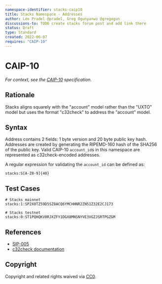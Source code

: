 ```yaml
---
namespace-identifier: stacks-caip10
title: Stacks Namespace - Addresses
author: Léo Pradel @pradel, Greg Ogunyanwo @gregogun
discussions-to: TODO create stacks forum post and add link there
status: Draft
type: Standard
created: 2022-06-07
requires: "CAIP-10"
---
```


# CAIP-10

*For context, see the [CAIP-10][] specification.*

## Rationale

Stacks aligns squarely with the "account" model rather than the "UXTO" model but
uses the format "c32check" to address the "account" model.

## Syntax

Address contains 2 fields: 1 byte version and 20 byte public key hash. Addresses are created
by generating the RIPEMD-160 hash of the SHA256 of the public key. Valid CAIP-10
`account_id`s in this namespace are represented as c32check-encoded addresses.

A regular expression for validating the `account_id` can be defined as:
```
stacks:S[A-Z0-9]{40}
```

## Test Cases

```
# Stacks mainnet
stacks:1:SP2X0TZ59D5SZ8ACQ6YMCHHNR2ZN51Z32E2CJ173

# Stacks testnet
stacks:0:ST1PQHQKV0RJXZFY1DGX8MNSNYVE3VGZJSRTPGZGM
```

## References

- [SIP-005][]
- [c32check documentation][]

[SIP-005]: https://github.com/stacksgov/sips/blob/main/sips/sip-005/sip-005-blocks-and-transactions.md
[c32check documentation]: https://github.com/stacks-network/c32check#how-it-works
[CAIP-10]: https://github.com/ChainAgnostic/CAIPs/blob/master/CAIPs/caip-10.md

## Copyright
Copyright and related rights waived via [CC0](https://creativecommons.org/publicdomain/zero/1.0/).
